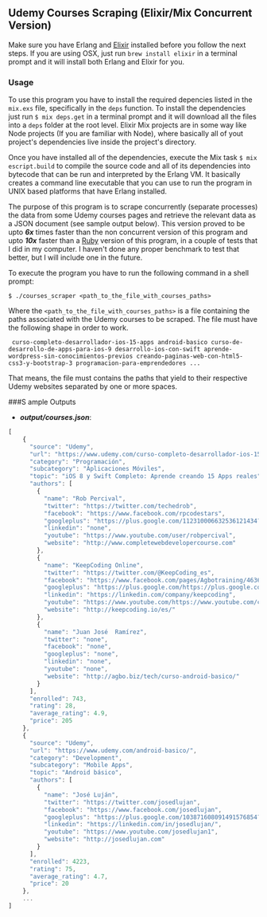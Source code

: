 ## Udemy Courses Scraping (Elixir/Mix Concurrent Version)

Make sure you have Erlang and [Elixir](http://elixir-lang.org/install.html) installed before you follow the next steps. If you are using OSX, just run `brew install elixir` in a terminal prompt and it will install both Erlang and Elixir for you. 

### Usage

To use this program you have to install the required depencies listed in the `mix.exs` file, specifically in the `deps` function. To install the dependencies just run `$ mix deps.get` in a terminal prompt and it will download all the files into a `deps` folder at the root level. Elixir Mix projects are in some way like Node projects (If you are familiar with Node), where basically all of yout project's dependencies live inside the project's directory. 

Once you have installed all of the dependencies, execute the Mix task `$ mix escript.build` to compile the source code and all of its dependencies into bytecode that can be run and interpreted by the Erlang VM. It basically creates a command line executable that you can use to run the program in UNIX based platforms that have Erlang installed. 

The purpose of this program is to scrape concurrently (separate processes) the data from some Udemy courses pages and retrieve the relevant data as a JSON document (see sample output below). This version proved to be upto ***6x*** times faster than the non concurrent version of this program and upto ***10x*** faster than a [Ruby](https://github.com/Angarsk8/udemy_courses_scraping) version of this program, in a couple of tests that I did in my computer. I haven't done any proper benchmark to test that better, but I will include one in the future. 

To execute the program you have to run the following command in a shell prompt:

```
$ ./courses_scraper <path_to_the_file_with_courses_paths>
```

Where the `<path_to_the_file_with_courses_paths>` is a file containing the paths associated with the Udemy courses to be scraped. The file must have the following shape in order to work.

```
 curso-completo-desarrollador-ios-15-apps android-basico curso-de-desarrollo-de-apps-para-ios-9 desarrollo-ios-con-swift aprende-wordpress-sin-conocimientos-previos creando-paginas-web-con-html5-css3-y-bootstrap-3 programacion-para-emprendedores ...
```

That means, the file must contains the paths that yield to their respective Udemy websites separated by one or more spaces. 

###S ample Outputs 

* ***output/courses.json***:

```javascript
[
    {
      "source": "Udemy",
      "url": "https://www.udemy.com/curso-completo-desarrollador-ios-15-apps/",
      "category": "Programación",
      "subcategory": "Aplicaciones Móviles",
      "topic": "iOS 8 y Swift Completo: Aprende creando 15 Apps reales",
      "authors": [
        {
          "name": "Rob Percival",
          "twitter": "https://twitter.com/techedrob",
          "facebook": "https://www.facebook.com/rpcodestars",
          "googleplus": "https://plus.google.com/112310006632536121434?rel=author",
          "linkedin": "none",
          "youtube": "https://www.youtube.com/user/robpercival",
          "website": "http://www.completewebdevelopercourse.com"
        },
        {
          "name": "KeepCoding Online",
          "twitter": "https://twitter.com/@KeepCoding_es",
          "facebook": "https://www.facebook.com/pages/Agbotraining/463644126986852",
          "googleplus": "https://plus.google.com/https://plus.google.com/u/1/b/104277667088859577707/+KeepCoding/posts?rel=author",
          "linkedin": "https://linkedin.com/company/keepcoding",
          "youtube": "https://www.youtube.com/https://www.youtube.com/channel/UCz-oGx94gqD1lICJQZGniLA",
          "website": "http://keepcoding.io/es/"
        },
        {
          "name": "Juan José  Ramírez",
          "twitter": "none",
          "facebook": "none",
          "googleplus": "none",
          "linkedin": "none",
          "youtube": "none",
          "website": "http://agbo.biz/tech/curso-android-basico/"
        }
      ],
      "enrolled": 743,
      "rating": 28,
      "average_rating": 4.9,
      "price": 205
    },
    {
      "source": "Udemy",
      "url": "https://www.udemy.com/android-basico/",
      "category": "Development",
      "subcategory": "Mobile Apps",
      "topic": "Android básico",
      "authors": [
        {
          "name": "José Luján",
          "twitter": "https://twitter.com/josedlujan",
          "facebook": "https://www.facebook.com/josedlujan",
          "googleplus": "https://plus.google.com/103871608091491576854?rel=author",
          "linkedin": "https://linkedin.com/in/josedlujan/",
          "youtube": "https://www.youtube.com/josedlujan1",
          "website": "http://josedlujan.com"
        }
      ],
      "enrolled": 4223,
      "rating": 75,
      "average_rating": 4.7,
      "price": 20
    },
    ...
]
```